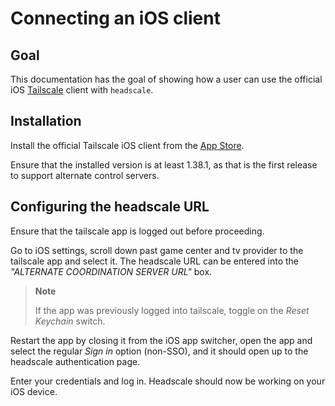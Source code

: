 # Connecting an iOS client

## Goal

This documentation has the goal of showing how a user can use the official iOS [Tailscale](https://tailscale.com) client with `headscale`.

## Installation

Install the official Tailscale iOS client from the [App Store](https://apps.apple.com/app/tailscale/id1470499037). 

Ensure that the installed version is at least 1.38.1, as that is the first release to support alternate control servers.

## Configuring the headscale URL 
Ensure that the tailscale app is logged out before proceeding. 

Go to iOS settings, scroll down past game center and tv provider to the tailscale app and select it. The headscale URL can be entered into the _"ALTERNATE COORDINATION SERVER URL"_ box. 

> **Note**
>
> If the app was previously logged into tailscale, toggle on the _Reset Keychain_ switch. 

Restart the app by closing it from the iOS app switcher, open the app and select the regular _Sign in_ option (non-SSO), and it should open up to the headscale authentication page.

Enter your credentials and log in. Headscale should now be working on your iOS device. 
